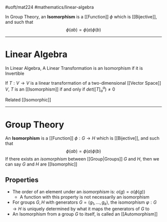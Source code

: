 #uoft/mat224 #mathematics/linear-algebra 

In Group Theory, an **Isomorphism** is a [[Function]] $\phi$ which is [[Bijective]], and such that
$$\phi(ab)=\phi(a)\phi(b)$$

---
# Linear Algebra

In Linear Algebra, A Linear Transformation is an Isomorphism if it is Invertible

If $T:V\rightarrow V$ is a linear transformation of a two-dimensional [[Vector Space]] $V$, $T$ is an [[Isomorphism]] if and only if $det([T]_{a}^{a})\neq 0$

Related
	[[Isomorphic]]

---
# Group Theory
An **Isomorphism** is a [[Function]] $\phi: G\rightarrow H$ which is [[Bijective]], and such that
$$\phi(ab)=\phi(a)\phi(b)$$
If there exists an *isomorphism* between [[Group|Groups]] $G$ and $H$, then we can say $G$ and $H$ are [[Isomorphic]]


## Properties
- The order of an element under an *isomorphism* is: $o(g)=o(\phi(g))$ 
	- A function with this property is not necessarily an isomorphism
- For groups $G,H$ with generators $G=\langle g_{1},...,g_{k}\rangle$, the isomorphism $\varphi: G\rightarrow H$ is uniquely determined by what it maps the generators of $G$ to
- An Isomorphism from a group $G$ to itself, is called an [[Automorphism]]
